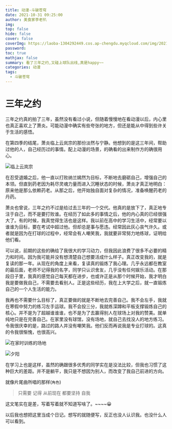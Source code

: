 ```yaml
---
title: 动漫-斗破苍穹
date: 2021-10-31 09:25:00
author: 美食家李老叭
img: 
top: false
hide: false
cover: false
coverImg: https://laoba-1304292449.cos.ap-chengdu.myqcloud.com/img/20211031211901.png
password: 
toc: true
mathjax: false
summary: 看了三年之约,又碰上球队出线,真是happy~~
categories: 动漫
tags:
  - 斗破苍穹
---
```


# 三年之约

三年之约真的拍了三年，虽然没有看过小说，但随着慢慢地在看动漫以后，内心里也真正喜欢上了萧炎。可能动漫中确实有些夸张的地方，但还是能从中得到些许关于生活的感悟。

在第四季的结尾，萧炎临上云岚宗的那份淡然与宁静。他想到的是这三年间，帮助过他的人，自己经历过的事情。配上动漫的场景，的确看的出来制作方的确很用心。

![临上云岚宗](https://laoba-1304292449.cos.ap-chengdu.myqcloud.com/img/20211031212833.png)

在忍受退婚之后，他一直以打败纳兰嫣然为目标，不断地去磨砺自己，增强自己的本领。但直到药老因为耗尽灵魂力量而进入沉睡状态的时候，萧炎才真正地明白：原来他是那么依赖药老。从那之后，他开始独自面对复杂的情况，准备唤醒药老的丹药。

萧炎也曾说，三年之约不过是给过去三年的一个交代。他真的是放下了，真正地专注于自己，而不是要打败谁。在经历了如此多的事情之后，他的内心真的已经很强大了。有的时候，我真觉得生活也是这样。我以前在高中的学习生活中，经常要以谁谁为目标，要在考试中超过他。但却总是事与愿违。经常因此灰心丧气许久。或者就是因为在打球的过程中，经常会有人嘲笑我，我就要非常努力地练球，证明给他们看。

可以说，前期的这些的确给了我很大的学习动力，但我因此浪费了很多不必要的精力和时间。因为我可能并没有想清楚自己想要活成什么样子。真正改变我的，就是复读的那一年。从现在的角度上来看，复读真的锻炼了我心理。几乎永远都在教室的最后面，老师不记得我的名字，同学只认识舍友，几乎没有任何娱乐活动。在那段日子里，我真的感觉自己每天都在进步，也或许正是从那个时候开始，我才明白我是要做我自己，不需要去看别人。正是这些经历，我在上大学之后，就一直锻炼自己的一个人生活的能力。

我再也不需要什么目标了，真正要做的就是不断地去完善自己。我不会左手，我就在寒假中努力的练习左手运球。我不会投三分，我就练深蹲和平板支撑锻炼自己的核心。并不是为了超越谁谁谁，也不是为了去赢得别人在球场上对我的赞美。就单纯地只是在完善自己。在家里没有球馆，没有场地，就自己去找没人的地方练习。令我很庆幸的是，路过的路人并没有嘲笑我。他们反而再说我是专业打球的。这真的令我很惭愧，也很高兴。

![在家时训练的场地](https://laoba-1304292449.cos.ap-chengdu.myqcloud.com/img/QQ图片20211031215440.jpg)

![夕阳](https://laoba-1304292449.cos.ap-chengdu.myqcloud.com/img/QQ图片20211031215449.jpg)

在学习上也是这样，虽然的确跟很多优秀的同学实在是没法比较，但我也习惯了这种巨大的差距。并不是躺平，我只是不想因为别人，而改变了我自己前进的方向。

就像片尾曲所唱的那样(`角色`)

>只需要 记得 
>从前现在 都要坚持 自我

这文笔实在是差，写着写着就不知道写啥了。~~~~😀

以后我也想把这里当成个日记。想写的就随便写，反正也没人认识我。也没什么人可以看到。